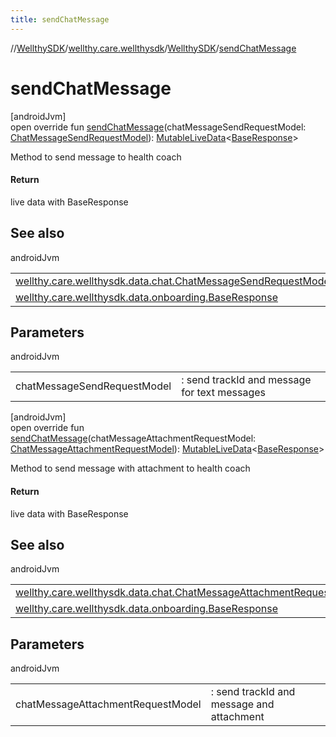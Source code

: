 ```yaml
---
title: sendChatMessage
---
```

//[WellthySDK](../../../index.html)/[wellthy.care.wellthysdk](../index.html)/[WellthySDK](index.html)/[sendChatMessage](send-chat-message.html)



# sendChatMessage



[androidJvm]\
open override fun [sendChatMessage](send-chat-message.html)(chatMessageSendRequestModel: [ChatMessageSendRequestModel](../../wellthy.care.wellthysdk.data.chat/-chat-message-send-request-model/index.html)): [MutableLiveData](https://developer.android.com/reference/kotlin/androidx/lifecycle/MutableLiveData.html)&lt;[BaseResponse](../../wellthy.care.wellthysdk.data.onboarding/-base-response/index.html)&gt;



Method to send message to health coach



#### Return



live data with BaseResponse



## See also


androidJvm

| | |
|---|---|
| [wellthy.care.wellthysdk.data.chat.ChatMessageSendRequestModel](../../wellthy.care.wellthysdk.data.chat/-chat-message-send-request-model/index.html) |  |
| [wellthy.care.wellthysdk.data.onboarding.BaseResponse](../../wellthy.care.wellthysdk.data.onboarding/-base-response/index.html) |  |



## Parameters


androidJvm

| | |
|---|---|
| chatMessageSendRequestModel | : send trackId and message for text messages |





[androidJvm]\
open override fun [sendChatMessage](send-chat-message.html)(chatMessageAttachmentRequestModel: [ChatMessageAttachmentRequestModel](../../wellthy.care.wellthysdk.data.chat/-chat-message-attachment-request-model/index.html)): [MutableLiveData](https://developer.android.com/reference/kotlin/androidx/lifecycle/MutableLiveData.html)&lt;[BaseResponse](../../wellthy.care.wellthysdk.data.onboarding/-base-response/index.html)&gt;



Method to send message with attachment to health coach



#### Return



live data with BaseResponse



## See also


androidJvm

| | |
|---|---|
| [wellthy.care.wellthysdk.data.chat.ChatMessageAttachmentRequestModel](../../wellthy.care.wellthysdk.data.chat/-chat-message-attachment-request-model/index.html) |  |
| [wellthy.care.wellthysdk.data.onboarding.BaseResponse](../../wellthy.care.wellthysdk.data.onboarding/-base-response/index.html) |  |



## Parameters


androidJvm

| | |
|---|---|
| chatMessageAttachmentRequestModel | : send trackId and message and attachment |




